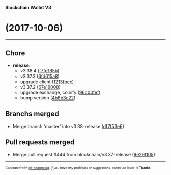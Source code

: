__Blockchain Wallet V3__

#   (2017-10-06)



---

## Chore

- **release:**
  - v3.38.4
  ([f7fd165b](https://github.com/blockchain/My-Wallet-V3/commit/f7fd165b58a54a2aaa3f928a19c987f31b0f4be8))
  - v3.37.3
  ([6fd615a8](https://github.com/blockchain/My-Wallet-V3/commit/6fd615a8941aba589e4a7208c822b09565acc00c))
  - upgrade client
  ([1213fbec](https://github.com/blockchain/My-Wallet-V3/commit/1213fbec50a5b89f8aba4df7ce716a041e701f64))
  - v3.37.2
  ([67e19008](https://github.com/blockchain/My-Wallet-V3/commit/67e19008956ee1253dbd7f2c885446b765a1474c))
  - upgrade exchange, coinify
  ([96c00fef](https://github.com/blockchain/My-Wallet-V3/commit/96c00fefe3bba4c2d49a3ffd1bbfb5c10fdf9204))
  - bump version
  ([4b8b3c22](https://github.com/blockchain/My-Wallet-V3/commit/4b8b3c225f13c1908017018c34e628114d94d68e))


## Branchs merged

- Merge branch 'master' into v3.38-release
  ([df7f53e6](https://github.com/blockchain/My-Wallet-V3/commit/df7f53e61ad1216f364969293df3c20656f49157))


## Pull requests merged

- Merge pull request #444 from blockchain/v3.37-release
  ([9e29f105](https://github.com/blockchain/My-Wallet-V3/commit/9e29f105f113db15085cbbe625644c82f3d542f6))



---
<sub><sup>*Generated with [git-changelog](https://github.com/rafinskipg/git-changelog). If you have any problems or suggestions, create an issue.* :) **Thanks** </sub></sup>